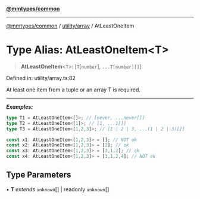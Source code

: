 [**@mmtypes/common**](../../../README.md)

***

[@mmtypes/common](../../../modules.md) / [utility/array](../README.md) / AtLeastOneItem

# Type Alias: AtLeastOneItem\<T\>

> **AtLeastOneItem**\<`T`\>: \[`T`\[`number`\], `...T[number][]`\]

Defined in: utility/array.ts:82

At least one item from a tuple or an array T is required.

---
_**Examples:**_
```typescript
type T1 = AtLeastOneItem<[]>; // [never, ...never[]]
type T2 = AtLeastOneItem<[1]>; // [1, ...1[]]
type T3 = AtLeastOneItem<[1,2,3]>; // [1 | 2 | 3, ...(1 | 2 | 3)[]]

const x1: AtLeastOneItem<[1,2,3]> = []; // NOT ok
const x2: AtLeastOneItem<[1,2,3]> = [2]; // ok
const x3: AtLeastOneItem<[1,2,3]> = [3,1,2]; // ok
const x4: AtLeastOneItem<[1,2,3]> = [3,1,2,4]; // NOT ok
```

## Type Parameters

• **T** *extends* `unknown`[] \| readonly `unknown`[]
